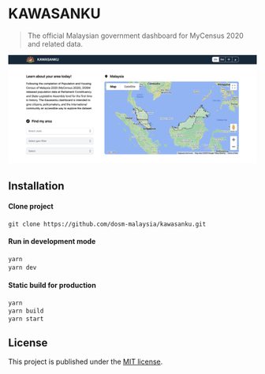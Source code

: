 # KAWASANKU

> The official Malaysian government dashboard for MyCensus 2020 and related data.

![Screenshot of KAWASANKU homepage](/public/static/dashboard.png)

## Installation

#### Clone project

```
git clone https://github.com/dosm-malaysia/kawasanku.git
```

#### Run in development mode

```bash
yarn
yarn dev
```

#### Static build for production

```
yarn
yarn build
yarn start
```

## License

This project is published under the [MIT license](https://github.com/dosm-malaysia/kawasanku/blob/main/LICENSE.md).
